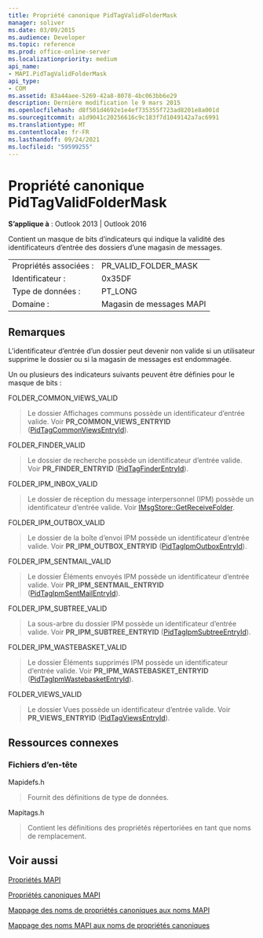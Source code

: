 ```yaml
---
title: Propriété canonique PidTagValidFolderMask
manager: soliver
ms.date: 03/09/2015
ms.audience: Developer
ms.topic: reference
ms.prod: office-online-server
ms.localizationpriority: medium
api_name:
- MAPI.PidTagValidFolderMask
api_type:
- COM
ms.assetid: 83a44aee-5269-42a8-8078-4bc063bb6e29
description: Dernière modification le 9 mars 2015
ms.openlocfilehash: d8f501d4692e1e4ef735355f723ad8201e8a001d
ms.sourcegitcommit: a1d9041c20256616c9c183f7d1049142a7ac6991
ms.translationtype: MT
ms.contentlocale: fr-FR
ms.lasthandoff: 09/24/2021
ms.locfileid: "59599255"
---
```

# <a name="pidtagvalidfoldermask-canonical-property"></a>Propriété canonique PidTagValidFolderMask

  
  
**S’applique à** : Outlook 2013 | Outlook 2016 
  
Contient un masque de bits d’indicateurs qui indique la validité des identificateurs d’entrée des dossiers d’une magasin de messages.
  
|||
|:-----|:-----|
|Propriétés associées :  <br/> |PR_VALID_FOLDER_MASK  <br/> |
|Identificateur :  <br/> |0x35DF  <br/> |
|Type de données :  <br/> |PT_LONG  <br/> |
|Domaine :  <br/> |Magasin de messages MAPI  <br/> |
   
## <a name="remarks"></a>Remarques

L’identificateur d’entrée d’un dossier peut devenir non valide si un utilisateur supprime le dossier ou si la magasin de messages est endommagée.
  
Un ou plusieurs des indicateurs suivants peuvent être définies pour le masque de bits : 
  
FOLDER_COMMON_VIEWS_VALID 
  
> Le dossier Affichages communs possède un identificateur d’entrée valide. Voir **PR_COMMON_VIEWS_ENTRYID** ([PidTagCommonViewsEntryId](pidtagcommonviewsentryid-canonical-property.md)).
    
FOLDER_FINDER_VALID 
  
> Le dossier de recherche possède un identificateur d’entrée valide. Voir **PR_FINDER_ENTRYID** ([PidTagFinderEntryId](pidtagfinderentryid-canonical-property.md)). 
    
FOLDER_IPM_INBOX_VALID 
  
> Le dossier de réception du message interpersonnel (IPM) possède un identificateur d’entrée valide. Voir [IMsgStore::GetReceiveFolder](imsgstore-getreceivefolder.md). 
    
FOLDER_IPM_OUTBOX_VALID 
  
> Le dossier de la boîte d’envoi IPM possède un identificateur d’entrée valide. Voir **PR_IPM_OUTBOX_ENTRYID** ([PidTagIpmOutboxEntryId](pidtagipmoutboxentryid-canonical-property.md)). 
    
FOLDER_IPM_SENTMAIL_VALID 
  
> Le dossier Éléments envoyés IPM possède un identificateur d’entrée valide. Voir **PR_IPM_SENTMAIL_ENTRYID** ([PidTagIpmSentMailEntryId](pidtagipmsentmailentryid-canonical-property.md)).
    
FOLDER_IPM_SUBTREE_VALID 
  
> La sous-arbre du dossier IPM possède un identificateur d’entrée valide. Voir **PR_IPM_SUBTREE_ENTRYID** ([PidTagIpmSubtreeEntryId](pidtagipmsubtreeentryid-canonical-property.md)).
    
FOLDER_IPM_WASTEBASKET_VALID 
  
> Le dossier Éléments supprimés IPM possède un identificateur d’entrée valide. Voir **PR_IPM_WASTEBASKET_ENTRYID** ([PidTagIpmWastebasketEntryId](pidtagipmwastebasketentryid-canonical-property.md)).
    
FOLDER_VIEWS_VALID 
  
> Le dossier Vues possède un identificateur d’entrée valide. Voir **PR_VIEWS_ENTRYID** ([PidTagViewsEntryId](pidtagviewsentryid-canonical-property.md)).
    
## <a name="related-resources"></a>Ressources connexes

### <a name="header-files"></a>Fichiers d’en-tête

Mapidefs.h
  
> Fournit des définitions de type de données.
    
Mapitags.h
  
> Contient les définitions des propriétés répertoriées en tant que noms de remplacement.
    
## <a name="see-also"></a>Voir aussi



[Propriétés MAPI](mapi-properties.md)
  
[Propriétés canoniques MAPI](mapi-canonical-properties.md)
  
[Mappage des noms de propriétés canoniques aux noms MAPI](mapping-canonical-property-names-to-mapi-names.md)
  
[Mappage des noms MAPI aux noms de propriétés canoniques](mapping-mapi-names-to-canonical-property-names.md)

